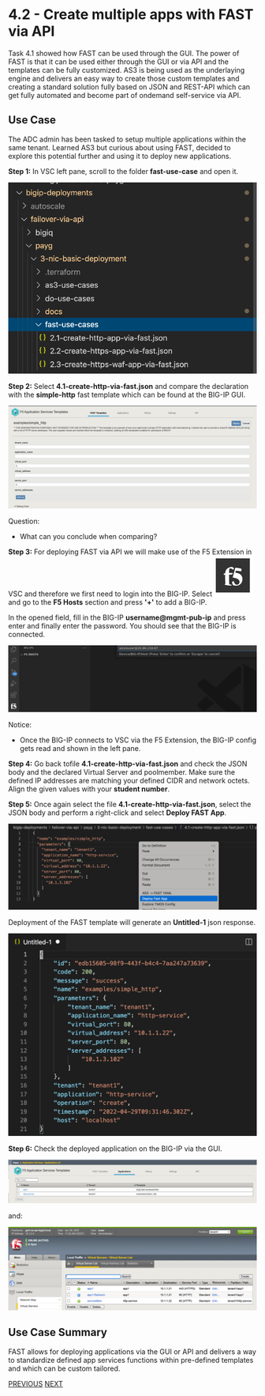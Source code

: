 # 4.2 - Create multiple apps with FAST via API

Task 4.1 showed how FAST can be used through the GUI. The power of FAST is that it can be used either through the GUI or via API and the templates can be fully customized. AS3 is being used as the underlaying engine and delivers an easy way to create those custom templates and creating a standard solution fully based on JSON and REST-API which can get fully automated and become part of ondemand self-service via API.

## Use Case
The ADC admin has been tasked to setup multiple applications within the same tenant. Learned AS3 but curious about using FAST, decided to explore this potential further and using it to deploy new applications.

**Step 1:** In VSC left pane, scroll to the folder **fast-use-case** and open it.

![](../png/module4/task4_2_p1.png)

**Step 2:** Select **4.1-create-http-via-fast.json** and compare the declaration with the **simple-http** fast template which can be found at the BIG-IP GUI.

![](../png/module4/task4_2_p2.png)

Question:
* What can you conclude when comparing?

**Step 3:** For deploying FAST via API we will make use of the F5 Extension in VSC and therefore we first need to login into the BIG-IP. Select ![](../png/module4/task4_2_p3.png) and go to the **F5 Hosts** section and press **'+'** to add a BIG-IP.

In the opened field, fill in the BIG-IP **username@mgmt-pub-ip** and press enter and finally enter the password. You should see that the BIG-IP is connected.


![](../png/module4/task4_2_p4.png)

Notice:
* Once the BIG-IP connects to VSC via the F5 Extension, the BIG-IP config gets read and shown in the left pane.

**Step 4:** Go back tofile **4.1-create-http-via-fast.json** and check the JSON body and the declared Virtual Server and poolmember. Make sure the defined IP addresses are matching your defined CIDR and network octets. Align the given values with your **student number**.

**Step 5:** Once again select the file **4.1-create-http-via-fast.json**, select the JSON body and perform a right-click and select **Deploy FAST App**.

![](../png/module4/task4_2_p5.png)

Deployment of the FAST template will generate an **Untitled-1** json response.

![](../png/module4/task4_2_p6.png)

**Step 6:** Check the deployed application on the BIG-IP via the GUI.

![](../png/module4/task4_2_p7.png)

and:

![](../png/module4/task4_2_p8.png)


## Use Case Summary
FAST allows for deploying applications via the GUI or API and delivers a way to standardize defined app services functions within pre-defined templates and which can be custom tailored.

[PREVIOUS](module_4/task4_1.md)      [NEXT](module_4/task4_3.md)
